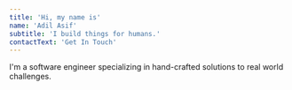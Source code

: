```yaml
---
title: 'Hi, my name is'
name: 'Adil Asif'
subtitle: 'I build things for humans.'
contactText: 'Get In Touch'
---
```


I'm a software engineer specializing in hand-crafted solutions to real world challenges.
